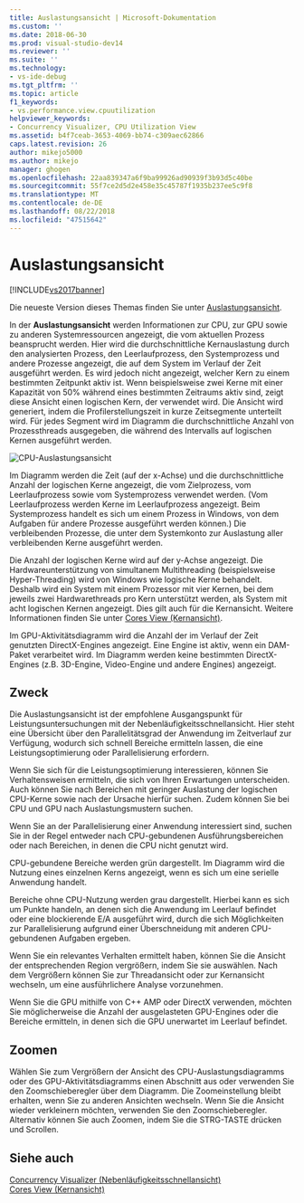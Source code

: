 ```yaml
---
title: Auslastungsansicht | Microsoft-Dokumentation
ms.custom: ''
ms.date: 2018-06-30
ms.prod: visual-studio-dev14
ms.reviewer: ''
ms.suite: ''
ms.technology:
- vs-ide-debug
ms.tgt_pltfrm: ''
ms.topic: article
f1_keywords:
- vs.performance.view.cpuutilization
helpviewer_keywords:
- Concurrency Visualizer, CPU Utilization View
ms.assetid: b4f7ceab-3653-4069-bb74-c309aec62866
caps.latest.revision: 26
author: mikejo5000
ms.author: mikejo
manager: ghogen
ms.openlocfilehash: 22aa839347a6f9ba99926ad90939f3b93d5c40be
ms.sourcegitcommit: 55f7ce2d5d2e458e35c45787f1935b237ee5c9f8
ms.translationtype: MT
ms.contentlocale: de-DE
ms.lasthandoff: 08/22/2018
ms.locfileid: "47515642"
---
```

# <a name="utilization-view"></a>Auslastungsansicht
[!INCLUDE[vs2017banner](../includes/vs2017banner.md)]

Die neueste Version dieses Themas finden Sie unter [Auslastungsansicht](https://docs.microsoft.com/visualstudio/profiling/utilization-view).  
  
In der **Auslastungsansicht** werden Informationen zur CPU, zur GPU sowie zu anderen Systemressourcen angezeigt, die vom aktuellen Prozess beansprucht werden. Hier wird die durchschnittliche Kernauslastung durch den analysierten Prozess, den Leerlaufprozess, den Systemprozess und andere Prozesse angezeigt, die auf dem System im Verlauf der Zeit ausgeführt werden. Es wird jedoch nicht angezeigt, welcher Kern zu einem bestimmten Zeitpunkt aktiv ist. Wenn beispielsweise zwei Kerne mit einer Kapazität von 50% während eines bestimmten Zeitraums aktiv sind, zeigt diese Ansicht einen logischen Kern, der verwendet wird. Die Ansicht wird generiert, indem die Profilerstellungszeit in kurze Zeitsegmente unterteilt wird. Für jedes Segment wird im Diagramm die durchschnittliche Anzahl von Prozessthreads ausgegeben, die während des Intervalls auf logischen Kernen ausgeführt werden.  
  
 ![CPU-Auslastungsansicht](../profiling/media/vsts-ppacpuutil.png "VSTS_PPAcpuUtil")  
  
 Im Diagramm werden die Zeit (auf der x-Achse) und die durchschnittliche Anzahl der logischen Kerne angezeigt, die vom Zielprozess, vom Leerlaufprozess sowie vom Systemprozess verwendet werden. (Vom Leerlaufprozess werden Kerne im Leerlaufprozess angezeigt. Beim Systemprozess handelt es sich um einem Prozess in Windows, von dem Aufgaben für andere Prozesse ausgeführt werden können.) Die verbleibenden Prozesse, die unter dem Systemkonto zur Auslastung aller verbleibenden Kerne ausgeführt werden.  
  
 Die Anzahl der logischen Kerne wird auf der y-Achse angezeigt. Die Hardwareunterstützung von simultanem Multithreading (beispielsweise Hyper-Threading) wird von Windows wie logische Kerne behandelt. Deshalb wird ein System mit einem Prozessor mit vier Kernen, bei dem jeweils zwei Hardwarethreads pro Kern unterstützt werden, als System mit acht logischen Kernen angezeigt. Dies gilt auch für die Kernansicht. Weitere Informationen finden Sie unter [Cores View (Kernansicht)](../profiling/cores-view.md).  
  
 Im GPU-Aktivitätsdiagramm wird die Anzahl der im Verlauf der Zeit genutzten DirectX-Engines angezeigt.  Eine Engine ist aktiv, wenn ein DAM-Paket verarbeitet wird.  Im Diagramm werden keine bestimmten DirectX-Engines (z.B. 3D-Engine, Video-Engine und andere Engines) angezeigt.  
  
## <a name="purpose"></a>Zweck  
 Die Auslastungsansicht ist der empfohlene Ausgangspunkt für Leistungsuntersuchungen mit der Nebenläufigkeitsschnellansicht. Hier steht eine Übersicht über den Parallelitätsgrad der Anwendung im Zeitverlauf zur Verfügung, wodurch sich schnell Bereiche ermitteln lassen, die eine Leistungsoptimierung oder Parallelisierung erfordern.  
  
 Wenn Sie sich für die Leistungsoptimierung interessieren, können Sie Verhaltensweisen ermitteln, die sich von Ihren Erwartungen unterscheiden. Auch können Sie nach Bereichen mit geringer Auslastung der logischen CPU-Kerne sowie nach der Ursache hierfür suchen. Zudem können Sie bei CPU und GPU nach Auslastungsmustern suchen.  
  
 Wenn Sie an der Parallelisierung einer Anwendung interessiert sind, suchen Sie in der Regel entweder nach CPU-gebundenen Ausführungsbereichen oder nach Bereichen, in denen die CPU nicht genutzt wird.  
  
 CPU-gebundene Bereiche werden grün dargestellt. Im Diagramm wird die Nutzung eines einzelnen Kerns angezeigt, wenn es sich um eine serielle Anwendung handelt.  
  
 Bereiche ohne CPU-Nutzung werden grau dargestellt. Hierbei kann es sich um Punkte handeln, an denen sich die Anwendung im Leerlauf befindet oder eine blockierende E/A ausgeführt wird, durch die sich Möglichkeiten zur Parallelisierung aufgrund einer Überschneidung mit anderen CPU-gebundenen Aufgaben ergeben.  
  
 Wenn Sie ein relevantes Verhalten ermittelt haben, können Sie die Ansicht der entsprechenden Region vergrößern, indem Sie sie auswählen. Nach dem Vergrößern können Sie zur Threadansicht oder zur Kernansicht wechseln, um eine ausführlichere Analyse vorzunehmen.  
  
 Wenn Sie die GPU mithilfe von C++ AMP oder DirectX verwenden, möchten Sie möglicherweise die Anzahl der ausgelasteten GPU-Engines oder die Bereiche ermitteln, in denen sich die GPU unerwartet im Leerlauf befindet.  
  
## <a name="zooming"></a>Zoomen  
 Wählen Sie zum Vergrößern der Ansicht des CPU-Auslastungsdiagramms oder des GPU-Aktivitätsdiagramms einen Abschnitt aus oder verwenden Sie den Zoomschieberegler über dem Diagramm. Die Zoomeinstellung bleibt erhalten, wenn Sie zu anderen Ansichten wechseln. Wenn Sie die Ansicht wieder verkleinern möchten, verwenden Sie den Zoomschieberegler. Alternativ können Sie auch Zoomen, indem Sie die STRG-TASTE drücken und Scrollen.  
  
## <a name="see-also"></a>Siehe auch  
 [Concurrency Visualizer (Nebenläufigkeitsschnellansicht)](../profiling/concurrency-visualizer.md)   
 [Cores View (Kernansicht)](../profiling/cores-view.md)



